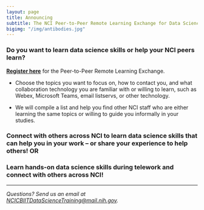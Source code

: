 ```yaml
---
layout: page
title: Announcing 
subtitle: The NCI Peer-to-Peer Remote Learning Exchange for Data Science
bigimg: "/img/antibodies.jpg"
---
```


### Do you want to learn data science skills or help your NCI peers learn?

**[Register here](http://bit.ly/NCI_datascience_peer2peer)** for the Peer-to-Peer Remote Learning Exchange.

* Choose the topics you want to focus on, how to contact you, and what collaboration technology you are familiar with or willing to learn, such as Webex, Microsoft Teams, email listservs, or other technology.

* We will compile a list and help you find other NCI staff who are either learning the same topics or willing to guide you informally in your studies.

### Connect with others across NCI to learn data science skills that can help you in your work – or share your experience to help others! OR

### Learn hands-on data science skills during telework and connect with others across NCI!
---
*Questions? Send us an email at [NCICBIITDataScienceTraining@mail.nih.gov](mailto:NCICBIITDataScienceTraining@mail.nih.gov).*
